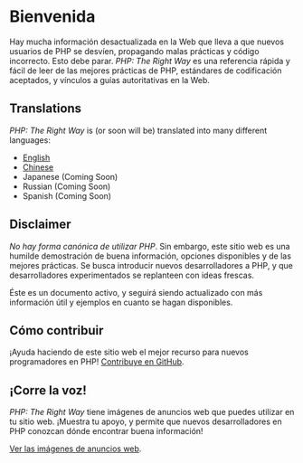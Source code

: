 # Bienvenida

Hay mucha información desactualizada en la Web que lleva a que nuevos usuarios de PHP se desvíen,
propagando malas prácticas y código incorrecto. Esto debe parar. _PHP: The Right Way_ es una referencia
rápida y fácil de leer de las mejores prácticas de PHP, estándares de codificación aceptados,
y vínculos a guías autoritativas en la Web.

## Translations

_PHP: The Right Way_ is (or soon will be) translated into many different languages:

* [English](http://www.phptherightway.com)
* [Chinese](http://wulijun.github.com/php-the-right-way)
* Japanese (Coming Soon)
* Russian (Coming Soon)
* Spanish (Coming Soon)

## Disclaimer

_No hay forma canónica de utilizar PHP_. Sin embargo, este sitio web es una humilde demostración
de buena información, opciones disponibles y de las mejores prácticas. Se busca introducir nuevos
desarrolladores a PHP, y que desarrolladores experimentados se replanteen con ideas frescas.

Éste es un documento activo, y seguirá siendo actualizado con más información útil y ejemplos
en cuanto se hagan disponibles.

## Cómo contribuir

¡Ayuda haciendo de este sitio web el mejor recurso para nuevos programadores en PHP!
[Contribuye en GitHub][1].

## ¡Corre la voz!

_PHP: The Right Way_ tiene imágenes de anuncios web que puedes utilizar en tu sitio web.
¡Muestra tu apoyo, y permite que nuevos desarrolladores en PHP conozcan dónde encontrar buena
información!

[Ver las imágenes de anuncios web][2].

[1]: https://github.com/codeguy/php-the-right-way/tree/gh-pages
[2]: /banners.html
